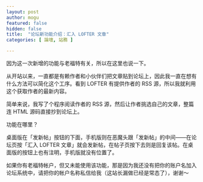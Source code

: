 ```yaml
---
layout: post
author: mogu
featured: false
hidden: false
title:  "论坛新功能介绍：汇入 LOFTER 文章"
categories: [ 論壇, 站務 ]

---
```

因为这一次新增的功能与老福特有关，所以在这里也说一下。

从开站以来，一直都是有赖作者和小伙伴们把文章贴到论坛上，因此我一直在想有什么方法可以简化这个工序。看到 LOFTER 有提供作者的 RSS 源，所以我就利用这个获取作者的最新内容。

简单来说，我写了个程序阅读作者的 RSS 源，然后让作者挑选自己的文章，整篇连 HTML 源码直接抄到论坛上。

功能在哪里？

桌面版在「发新帖」按钮的下面，手机版则在恶魔头跟「发新帖」的中间——在论坛页按「汇入 LOFTER 文章」就会发新帖，在帖子页按下去则是回复该帖。在桌面版的按钮上也有注明，手机版就没有位置了。

如果你有老福特帐户，但又未能使用该功能，那是因为我还没有把你的账户名加入论坛系统中，请把你的帐户名称私信给我（这站长漏做已经是常态了），谢谢～
